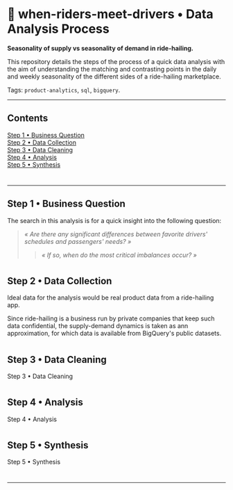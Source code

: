 # 🚖 when-riders-meet-drivers  • Data Analysis Process
<b>Seasonality of supply vs seasonality of demand in ride-hailing.  </b>

This repository details the steps of the process of a quick data analysis with the aim of understanding the matching and contrasting points in the daily and weekly seasonality of the different sides of a ride-hailing marketplace.  

Tags: `product-analytics`, `sql`, `bigquery`.

___

<!---------------------------------------------------------------------------------------------------------------------------------------->
<!-- Contents -->

## Contents  

[Step 1 • Business Question](data-analysis.md#step-1--business-question)  
[Step 2 • Data Collection](data-analysis.md#step-2--data-collection)  
[Step 3 • Data Cleaning](data-analysis.md#step-3--data-cleaning)  
[Step 4 • Analysis](data-analysis.md#step-4--analysis)  
[Step 5 • Synthesis ](data-analysis.md#step-5--synthesis)  

#

<!---------------------------------------------------------------------------------------------------------------------------------------->

___

<!---------------------------------------------------------------------------------------------------------------------------------------->
<!-- Step 1 -->

## Step 1 • Business Question  

The search in this analysis is for a quick insight into the following question:

> <i> « Are there any significant differences between favorite drivers' schedules and passengers' needs? » </i>  
>> <i> « If so, when do the most critical imbalances occur? » </i>  

#

<!---------------------------------------------------------------------------------------------------------------------------------------->
<!-- Step 2 -->

## Step 2 • Data Collection  

Ideal data for the analysis would be real product data from a ride-hailing app.  

Since ride-hailing is a business run by private companies that keep such data confidential, the supply-demand dynamics is taken as ann approximation, for which data is available from BigQuery's public datasets.

#

<!---------------------------------------------------------------------------------------------------------------------------------------->
<!-- Step 3 -->

## Step 3 • Data Cleaning  

Step 3 • Data Cleaning  

#

<!---------------------------------------------------------------------------------------------------------------------------------------->
<!-- Step 4 -->

## Step 4 • Analysis  

Step 4 • Analysis  

#

<!---------------------------------------------------------------------------------------------------------------------------------------->
<!-- Step 5 -->

## Step 5 • Synthesis  

Step 5 • Synthesis

#

<!---------------------------------------------------------------------------------------------------------------------------------------->

___

